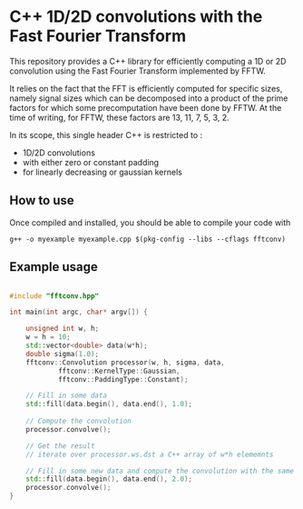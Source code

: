 # C++ 1D/2D convolutions with the Fast Fourier Transform

This repository provides a C++ library for efficiently computing a 1D or 2D convolution using the Fast Fourier Transform implemented by FFTW.

It relies on the fact that the FFT is efficiently computed for specific sizes, namely signal sizes which can be decomposed into a product of the prime factors for which some precomputation have been done by FFTW. At the time of writing, for FFTW, these factors are 13, 11, 7, 5, 3, 2.

In its scope, this single header C++ is restricted to :

- 1D/2D convolutions
- with either zero or constant padding
- for linearly decreasing or gaussian kernels

## How to use

Once compiled and installed, you should be able to compile your code with 

	g++ -o myexample myexample.cpp $(pkg-config --libs --cflags fftconv)

## Example usage

```cpp

#include "fftconv.hpp"

int main(int argc, char* argv[]) {

	unsigned int w, h;
	w = h = 10;
	std::vector<double> data(w*h);
	double sigma(1.0);
	fftconv::Convolution processor(w, h, sigma, data,
			fftconv::KernelType::Gaussian, 
			fftconv::PaddingType::Constant);

	// Fill in some data
	std::fill(data.begin(), data.end(), 1.0);	
	
	// Compute the convolution
	processor.convolve();	

	// Get the result
	// iterate over processor.ws.dst a C++ array of w*h elememnts

	// Fill in some new data and compute the convolution with the same kernel
	std::fill(data.begin(), data.end(), 2.0);
	processor.convolve();
}

```
